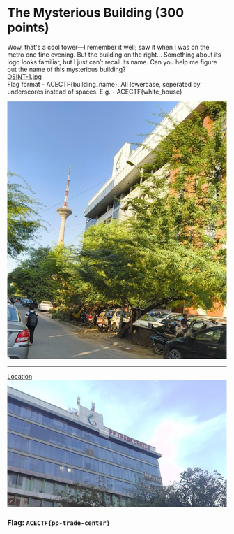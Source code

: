 <h1> The Mysterious Building (300 points)</h1>
<p> Wow, that's a cool tower—I remember it well; saw it when I was on the metro one fine evening. But the building on the right... Something about its logo looks familiar, but I just can’t recall its name. Can you help me figure out the name of this mysterious building?<br><a href="https://github.com/thredeisacoder/CTF-Write-ups/blob/main/ACECTF_1.0/img/OSINT-1.jpg">OSINT-1.jpg</a><br>Flag format - ACECTF{building_name}. All lowercase, seperated by underscores instead of spaces. E.g. - ACECTF{white_house}</p>
<img src="../img/OSINT-1.jpg">
<hr>
<a href="https://www.google.com/maps/@28.6937464,77.1489315,3a,60y,321.38h,114.13t/data=!3m7!1e1!3m5!1suyYzbNI4DYzDA0mcRuQ7eQ!2e0!6shttps:%2F%2Fstreetviewpixels-pa.googleapis.com%2Fv1%2Fthumbnail%3Fcb_client%3Dmaps_sv.tactile%26w%3D900%26h%3D600%26pitch%3D-24.130647738226116%26panoid%3DuyYzbNI4DYzDA0mcRuQ7eQ%26yaw%3D321.378037184836!7i13312!8i6656?entry=ttu&g_ep=EgoyMDI1MDIyNC4wIKXMDSoASAFQAw%3D%3D">Location</a>
<img src="../img/pp-trade-center.png">

<h3>Flag: <code>ACECTF{pp-trade-center}</code></h3>
